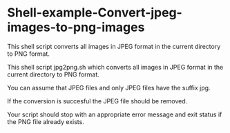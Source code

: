 # Shell-example-Convert-jpeg-images-to-png-images
This shell script converts all images in JPEG format in the current directory to PNG format. 

This shell script jpg2png.sh which converts all images in JPEG format in the current directory to PNG format.

You can assume that JPEG files and only JPEG files have the suffix jpg.

If the conversion is succesful the JPEG file should be removed.

Your script should stop with an appropriate error message and exit status if the PNG file already exists. 
